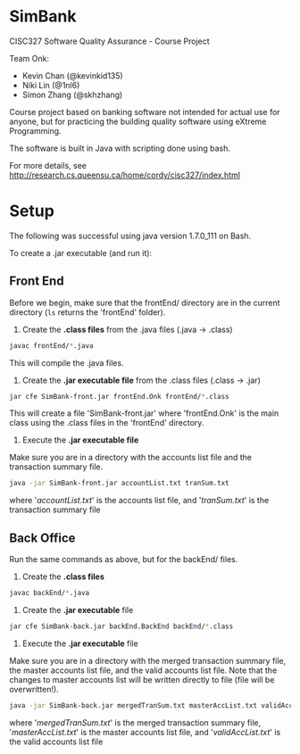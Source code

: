 # SimBank

CISC327 Software Quality Assurance - Course Project

Team Onk:
* Kevin Chan (@kevinkid135)
* Niki Lin (@1nl6)
* Simon Zhang (@skhzhang)

Course project based on banking software not intended for actual use for anyone, but for practicing the building quality software using eXtreme Programming.

The software is built in Java with scripting done using bash.

For more details, see http://research.cs.queensu.ca/home/cordy/cisc327/index.html

# Setup

The following was successful using java version 1.7.0_111 on Bash. 

To create a .jar executable (and run it):

## Front End

Before we begin, make sure that the frontEnd/ directory are in the current directory (`ls` returns the 'frontEnd' folder).

1. Create the **.class files** from the .java files (.java -> .class)
  ```bash
  javac frontEnd/*.java
  ```
  This will compile the .java files.

1. Create the **.jar executable file** from the .class files (.class -> .jar)
  ```bash
  jar cfe SimBank-front.jar frontEnd.Onk frontEnd/*.class
  ```
  This will create a file 'SimBank-front.jar' where 'frontEnd.Onk' is the main class using the .class files in the 'frontEnd'   directory.

1. Execute the **.jar executable file**

  Make sure you are in a directory with the accounts list file and the transaction summary file.
  ```bash
  java -jar SimBank-front.jar accountList.txt tranSum.txt
  ```
  where '*accountList.txt*' is the accounts list file,
  and '*tranSum.txt*' is the transaction summary file

## Back Office

Run the same commands as above, but for the backEnd/ files.

1. Create the **.class files**
  ```bash
  javac backEnd/*.java
  ```
  
1. Create the **.jar executable** file
  ```bash
  jar cfe SimBank-back.jar backEnd.BackEnd backEnd/*.class
  ```
  
1. Execute the **.jar executable** file

  Make sure you are in a directory with the merged transaction summary file, the master accounts list file, and the valid accounts list file. Note that the changes to master accounts list will be written directly to file (file will be overwritten!).
  ```bash
  java -jar SimBank-back.jar mergedTranSum.txt masterAccList.txt validAccList.txt
  ```
  where '*mergedTranSum.txt*' is the merged transaction summary file,
  '*masterAccList.txt*' is the master accounts list file,
  and '*validAccList.txt*' is the valid accounts list file
